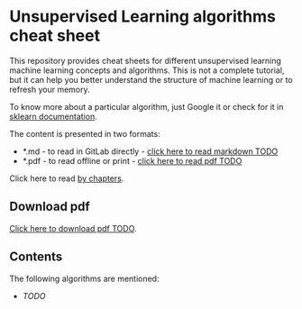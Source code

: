 # Unsupervised Learning algorithms cheat sheet

This repository provides cheat sheets for different unsupervised learning machine learning concepts and algorithms.
This is not a complete tutorial, but it can help you better understand the structure of machine learning or to refresh your memory.

To know more about a particular algorithm, just Google it or check for it in [sklearn documentation](https://scikit-learn.org/stable/).

The content is presented in two formats:
- *.md  - to read in GitLab directly - [click here to read markdown TODO]()
- *.pdf - to read offline or print - [click here to read pdf TODO]()

Click here to read [by chapters](https://gitlab.com/Winston-90/unsupervised_algorithms/-/tree/main/chapters).

## Download pdf

[Click here to download pdf TODO]().

## Contents

The following algorithms are mentioned:

- *TODO*
